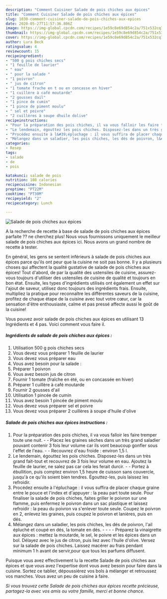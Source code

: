 ```yaml
---
description: "Comment Cuisiner Salade de pois chiches aux épices"
title: "Comment Cuisiner Salade de pois chiches aux épices"
slug: 1030-comment-cuisiner-salade-de-pois-chiches-aux-epices
date: 2020-05-27T11:57:36.806Z
image: https://img-global.cpcdn.com/recipes/1e59c8e69d854c2a/751x532cq70/salade-de-pois-chiches-aux-epices-photo-principale-de-la-recette.jpg
thumbnail: https://img-global.cpcdn.com/recipes/1e59c8e69d854c2a/751x532cq70/salade-de-pois-chiches-aux-epices-photo-principale-de-la-recette.jpg
cover: https://img-global.cpcdn.com/recipes/1e59c8e69d854c2a/751x532cq70/salade-de-pois-chiches-aux-epices-photo-principale-de-la-recette.jpg
author: Lura Beck
ratingvalue: 4
reviewcount: 15
recipeingredient:
- "500 g pois chiches secs"
- "1 feuille de laurier"
- " eau"
- " pour la salade "
- "1 poivron"
- " jus de citron"
- "1 tomate frache en t ou en concasse en hiver"
- "1 cuillère à café moutarde"
- "2 gousses dail"
- "1 pince de cumin"
- "1 pince de piment moulu"
- " sel et poivre"
- "2 cuillères à soupe dhuile dolive"
recipeinstructions:
- "Pour la préparation des pois chiches, il va vous falloir les faire tremper toute une nuit.   Placez les graines sèches dans un très grand saladier pouvant contenir 3 fois leur volume car ils vont beaucoup gonfler sous l&#39;effet de l&#39;eau.  Recouvrez d&#39;eau froide : environ 1,5 l."
- "Le lendemain, égouttez les pois chiches. Disposez-les dans un très grand fait-tout et recouvrez de 3 fois leur volume en eau. Ajoutez la feuille de laurier, ne salez pas car cela les ferait durcir.  Portez à ébullition, puis comptez environ 1,5 heure de cuisson sans couvercle, jusqu&#39;à ce qu&#39;ils soient bien tendres. Égouttez-les, puis laissez les refroidir."
- "Procédez ensuite à l&#39;épluchage : il vous suffira de placer chaque graine entre le pouce et l&#39;index et d&#39;appuyer : la peau part toute seule. Pour finaliser la salade de pois chiches, faites griller le poivron sur une flamme, puis enfermez le poivron dans un sac plastique et laissez refroidir : la peau du poivron va s&#39;enlever toute seule. Coupez le poivron en 2, enlevez les graines, puis coupez le poivron et lanières, puis en dés."
- "Mélangez dans un saladier, les pois chiches, les dés de poivron, l&#39;ail épluché et coupé en dés, la tomate en dés.     Préparez la vinaigrette aux épices : mettez la moutarde, le sel, le poivre et les épices dans un bol. Délayez avec le jus de citron, puis liez avec l&#39;huile d&#39;olive. Versez sur la salade de pois chiches. Laissez macérer au frais pendant minimum 1 h avant de servir,pour que tous les parfums diffusent."
categories:
- Resep
tags:
- salade
- de
- pois

katakunci: salade de pois 
nutrition: 108 calories
recipecuisine: Indonesian
preptime: "PT22M"
cooktime: "PT30M"
recipeyield: "2"
recipecategory: Lunch

---
```



![Salade de pois chiches aux épices](https://img-global.cpcdn.com/recipes/1e59c8e69d854c2a/751x532cq70/salade-de-pois-chiches-aux-epices-photo-principale-de-la-recette.jpg)

A la recherche de recette à base de salade de pois chiches aux épices parfaite ?? ne cherchez plus! Nous vous fournissons uniquement le meilleur salade de pois chiches aux épices ici. Nous avons un grand nombre de recette à tester.

En général, les gens se sentent inférieurs à salade de pois chiches aux épices parce qu'ils ont peur que la cuisine ne soit pas bonne. Il y a plusieurs choses qui affectent la qualité gustative de salade de pois chiches aux épices! Tout d'abord, de par la qualité des ustensiles de cuisine, assurez-vous toujours d'utiliser des ustensiles de cuisine de qualité et toujours en bon état. Ensuite, les types d'ingrédients utilisés ont également un effet sur l'ajout de saveur, utilisez donc toujours des ingrédients frais. Ensuite, multipliez la pratique pour reconnaître les différentes saveurs de la cuisine, profitez de chaque étape de la cuisine avec tout votre cœur, car la sensation d'être enthousiaste, calme et pas pressé affecte aussi le goût de la cuisine!

<!--inarticleads1-->

Vous pouvez avoir salade de pois chiches aux épices en utilisant 13 Ingrédients et 4 pas. Voici comment vous faire il.

##### Ingrédients de salade de pois chiches aux épices :

1. Utilisation 500 g pois chiches secs
1. Vous devez vous préparer 1 feuille de laurier
1. Vous devez vous préparer  eau
1. Vous avez besoin  pour la salade :
1. Préparer 1 poivron
1. Vous avez besoin  jus de citron
1. Fournir 1 tomate (fraîche en été, ou en concassée en hiver)
1. Préparer 1 cuillère à café moutarde
1. Fournir 2 gousses d&#39;ail
1. Utilisation 1 pincée de cumin
1. Vous avez besoin 1 pincée de piment moulu
1. Vous devez vous préparer  sel et poivre
1. Vous devez vous préparer 2 cuillères à soupe d&#39;huile d&#39;olive




<!--inarticleads2-->

##### Salade de pois chiches aux épices instructions :

1. Pour la préparation des pois chiches, il va vous falloir les faire tremper toute une nuit.  -  - Placez les graines sèches dans un très grand saladier pouvant contenir 3 fois leur volume car ils vont beaucoup gonfler sous l&#39;effet de l&#39;eau. -  - Recouvrez d&#39;eau froide : environ 1,5 l.
1. Le lendemain, égouttez les pois chiches. Disposez-les dans un très grand fait-tout et recouvrez de 3 fois leur volume en eau. Ajoutez la feuille de laurier, ne salez pas car cela les ferait durcir. -  - Portez à ébullition, puis comptez environ 1,5 heure de cuisson sans couvercle, jusqu&#39;à ce qu&#39;ils soient bien tendres. Égouttez-les, puis laissez les refroidir.
1. Procédez ensuite à l&#39;épluchage : il vous suffira de placer chaque graine entre le pouce et l&#39;index et d&#39;appuyer : la peau part toute seule. Pour finaliser la salade de pois chiches, faites griller le poivron sur une flamme, puis enfermez le poivron dans un sac plastique et laissez refroidir : la peau du poivron va s&#39;enlever toute seule. Coupez le poivron en 2, enlevez les graines, puis coupez le poivron et lanières, puis en dés.
1. Mélangez dans un saladier, les pois chiches, les dés de poivron, l&#39;ail épluché et coupé en dés, la tomate en dés. -  -   -  - Préparez la vinaigrette aux épices : mettez la moutarde, le sel, le poivre et les épices dans un bol. Délayez avec le jus de citron, puis liez avec l&#39;huile d&#39;olive. Versez sur la salade de pois chiches. Laissez macérer au frais pendant minimum 1 h avant de servir,pour que tous les parfums diffusent.




<!--inarticleads1-->

<p>
Puisque vous avez effectivement lu la recette Salade de pois chiches aux épices et que vous avez l'expertise dont vous avez besoin pour faire dans la cuisine. Sortez ce tablier, dépoussiérez vos bols à mélanger et retroussez vos manches. Vous avez un peu de cuisine à faire.
</p>

<p>
<i>Si vous trouvez cette Salade de pois chiches aux épices recette précieuse, partagez-la avec vos amis ou votre famille, merci et bonne chance.</i>
</p>
